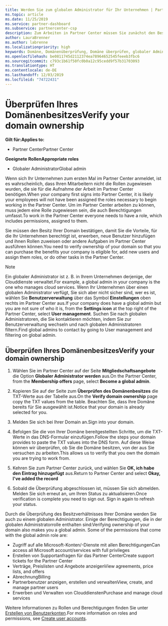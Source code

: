 ```yaml
---
title: Werden Sie zum globalen Administrator für Ihr Unternehmen | Partner Center
ms.topic: article
ms.date: 11/25/2019
ms.service: partner-dashboard
ms.subservice: partnercenter-csp
description: Zum Arbeiten in Partner Center müssen Sie zunächst den Besitz Ihrer Domäne überprüfen. Hier erfahren Sie, wie Sie dazu vorgehen müssen und wie Sie ein globaler Administrator werden, der Benutzer hinzufügen kann.
author: LauraBrenner
ms.author: labrenne
ms.localizationpriority: high
keywords: Domäne, Domänenüberprüfung, Domäne überprüfen, globaler Administrator, Benutzerrollen, Berechtigungen
ms.openlocfilehash: be0811745d2112374ea78964652545feeeb3fbc6
ms.sourcegitcommit: c793c1b61f50fc0b0a12c95cedd9f57b31703093
ms.translationtype: HT
ms.contentlocale: de-DE
ms.lasthandoff: 12/03/2019
ms.locfileid: "74722431"
---
```

# <a name="verify-your-domain-ownership"></a><span data-ttu-id="0f20f-105">Überprüfen Ihres Domänenbesitzes</span><span class="sxs-lookup"><span data-stu-id="0f20f-105">Verify your domain ownership</span></span>

<span data-ttu-id="0f20f-106">**Gilt für:**</span><span class="sxs-lookup"><span data-stu-id="0f20f-106">**Applies to:**</span></span>

- <span data-ttu-id="0f20f-107">Partner Center</span><span class="sxs-lookup"><span data-stu-id="0f20f-107">Partner Center</span></span>

<span data-ttu-id="0f20f-108">**Geeignete Rollen**</span><span class="sxs-lookup"><span data-stu-id="0f20f-108">**Appropriate roles**</span></span>

- <span data-ttu-id="0f20f-109">Globaler Administrator</span><span class="sxs-lookup"><span data-stu-id="0f20f-109">Global admin</span></span>

<span data-ttu-id="0f20f-110">Wenn sich Ihr Unternehmen zum ersten Mal im Partner Center anmeldet, ist es wahrscheinlich, dass Ihren Mitarbeitern nicht die Rollen zugewiesen wurden, die sie für die Aufnahme der Arbeit im Partner Center benötigen.</span><span class="sxs-lookup"><span data-stu-id="0f20f-110">When your company first signs into Partner Center, it is likely your employees will not have been assigned the roles necessary to begin working in the Partner Center.</span></span> <span data-ttu-id="0f20f-111">Um im Partner Center arbeiten zu können, muss jedem eine Rolle zugewiesen sein, die auch Berechtigungen umfasst.</span><span class="sxs-lookup"><span data-stu-id="0f20f-111">To work in the Partner Center everyone needs to have a role, which includes permissions, assigned to them.</span></span>  

<span data-ttu-id="0f20f-112">Sie müssen den Besitz Ihrer Domain bestätigen, damit Sie die Vorteile, für die Ihr Unternehmen berechtigt ist, erwerben, neue Benutzer hinzufügen und ihnen Rollen zuweisen oder andere Aufgaben im Partner Center ausführen können.</span><span class="sxs-lookup"><span data-stu-id="0f20f-112">You need to verify ownership of your domain so that you can purchase the benefits your company is eligible for, add new users and assign them roles, or do other tasks in the Partner Center.</span></span> 

>[!Note]
><span data-ttu-id="0f20f-113">Ein globaler Administrator ist z. B. in Ihrem Unternehmen derjenige, der Clouddienste verwaltet.</span><span class="sxs-lookup"><span data-stu-id="0f20f-113">For example, a global admin in your company is the one who manages cloud services.</span></span> <span data-ttu-id="0f20f-114">Wenn Ihr Unternehmen über einen globalen Administrator verfügt, Sie sich aber nicht sicher sind, wer es ist, wählen Sie **Benutzerverwaltung** über das Symbol **Einstellungen** oben rechts im Partner Center aus.</span><span class="sxs-lookup"><span data-stu-id="0f20f-114">If your company does have a global admin but you are not sure of who it is, from the **Settings icon** at the top right of the Partner Center, select **User management**.</span></span> <span data-ttu-id="0f20f-115">Suchen Sie nach globalen Administratoren, die Sie kontaktieren möchten, indem Sie zur Benutzerverwaltung wechseln und nach globalen Administratoren filtern.</span><span class="sxs-lookup"><span data-stu-id="0f20f-115">Find global admins to contact by going to User management and filtering on global admin.</span></span>

## <a name="verify-your-domain-ownership"></a><span data-ttu-id="0f20f-116">Überprüfen Ihres Domänenbesitzes</span><span class="sxs-lookup"><span data-stu-id="0f20f-116">Verify your domain ownership</span></span>

1. <span data-ttu-id="0f20f-117">Wählen Sie im Partner Center auf der Seite **Mitgliedschaftsangebote** die Option **Globaler Administrator werden** aus.</span><span class="sxs-lookup"><span data-stu-id="0f20f-117">On the Partner Center, from the **Membership offers** page, select **Become a global admin**.</span></span> 

2. <span data-ttu-id="0f20f-118">Kopieren Sie auf der Seite zum **Überprüfen des Domänenbesitzes** die TXT-Werte aus der Tabelle aus.</span><span class="sxs-lookup"><span data-stu-id="0f20f-118">On the **Verify domain ownership** page copy the TXT values from the table.</span></span> <span data-ttu-id="0f20f-119">Beachten Sie, dass Ihre Domäne bereits für Sie ausgewählt ist.</span><span class="sxs-lookup"><span data-stu-id="0f20f-119">Notice that your domain is already selected for you.</span></span>

3. <span data-ttu-id="0f20f-120">Melden Sie sich bei Ihrer Domain an.</span><span class="sxs-lookup"><span data-stu-id="0f20f-120">Sign into your domain.</span></span> 

4. <span data-ttu-id="0f20f-121">Befolgen Sie die von Ihrer Domäne bereitgestellten Schritte, um die TXT-Werte in das DNS-Formular einzufügen.</span><span class="sxs-lookup"><span data-stu-id="0f20f-121">Follow the steps your domain provides to paste the TXT values into the DNS form.</span></span>  <span data-ttu-id="0f20f-122">Auf diese Weise können wir überprüfen, ob Sie die Domäne besitzen, von der aus Sie versuchen zu arbeiten.</span><span class="sxs-lookup"><span data-stu-id="0f20f-122">This allows us to verify that you own the domain you are trying to work from.</span></span>

5. <span data-ttu-id="0f20f-123">Kehren Sie zum Partner Center zurück, und wählen Sie **OK, ich habe den Eintrag hinzugefügt** aus.</span><span class="sxs-lookup"><span data-stu-id="0f20f-123">Return to Partner Center and select **Okay, I've added the record**</span></span>

6. <span data-ttu-id="0f20f-124">Sobald die Überprüfung abgeschlossen ist, müssen Sie sich abmelden. Melden Sie sich erneut an, um Ihren Status zu aktualisieren.</span><span class="sxs-lookup"><span data-stu-id="0f20f-124">Once verification is complete you need to sign out. Sign in again to refresh your status.</span></span> 

<span data-ttu-id="0f20f-125">Durch die Überprüfung des Besitzverhältnisses Ihrer Domäne werden Sie auch zu einem globalen Administrator. Einige der Berechtigungen, die in der globalen Administratorrolle enthalten sind:</span><span class="sxs-lookup"><span data-stu-id="0f20f-125">Verifying ownership of your domain also makes you a global admin. Some of the permissions that come with the global admin role are:</span></span>

- <span data-ttu-id="0f20f-126">Zugriff auf alle Microsoft-Konten/-Dienste mit allen Berechtigungen</span><span class="sxs-lookup"><span data-stu-id="0f20f-126">Can access all Microsoft account/services with full privileges</span></span> 
- <span data-ttu-id="0f20f-127">Erstellen von Supportanfragen für das Partner Center</span><span class="sxs-lookup"><span data-stu-id="0f20f-127">Create support tickets for the Partner Center</span></span>
- <span data-ttu-id="0f20f-128">Verträge, Preislisten und Angebote anzeigen</span><span class="sxs-lookup"><span data-stu-id="0f20f-128">View agreements, price lists, and offers</span></span>
- <span data-ttu-id="0f20f-129">Abrechnung</span><span class="sxs-lookup"><span data-stu-id="0f20f-129">Billing</span></span>
- <span data-ttu-id="0f20f-130">Partnerbenutzer anzeigen, erstellen und verwalten</span><span class="sxs-lookup"><span data-stu-id="0f20f-130">View, create, and manage partner users</span></span>
- <span data-ttu-id="0f20f-131">Erwerben und Verwalten von Clouddiensten</span><span class="sxs-lookup"><span data-stu-id="0f20f-131">Purchase and manage cloud services</span></span>

<span data-ttu-id="0f20f-132">Weitere Informationen zu Rollen und Berechtigungen finden Sie unter [Erstellen von Benutzerkonten](create-user-accounts-and-set-permissions.md).</span><span class="sxs-lookup"><span data-stu-id="0f20f-132">For more information on roles and permissions, see [Create user accounts](create-user-accounts-and-set-permissions.md).</span></span> 